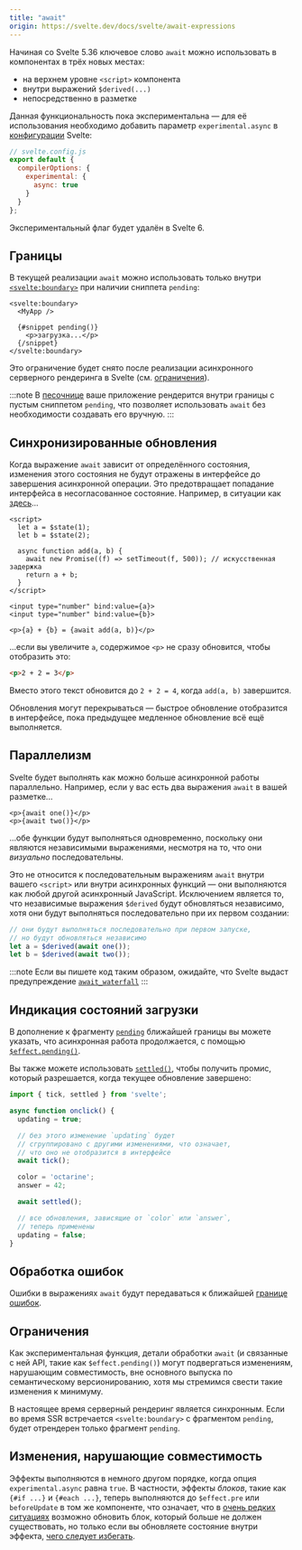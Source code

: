 ```yaml
---
title: "await"
origin: https://svelte.dev/docs/svelte/await-expressions
---
```


Начиная со Svelte 5.36 ключевое слово `await` можно использовать в компонентах в трёх новых местах:

- на верхнем уровне `<script>` компонента
- внутри выражений `$derived(...)`
- непосредственно в разметке

Данная функциональность пока экспериментальна — для её использования необходимо добавить параметр `experimental.async` в [конфигурации](https://svelte.dev/docs/kit/configuration) Svelte:

```js
// svelte.config.js
export default {
  compilerOptions: {
    experimental: {
      async: true
    }
  }
};
```

Экспериментальный флаг будет удалён в Svelte 6.

## Границы

В текущей реализации `await` можно использовать только внутри [`<svelte:boundary>`](/special-elements/svelte-boundary) при наличии сниппета `pending`:

```svelte
<svelte:boundary>
  <MyApp />

  {#snippet pending()}
    <p>загрузка...</p>
  {/snippet}
</svelte:boundary>
```

Это ограничение будет снято после реализации асинхронного серверного рендеринга в Svelte (см. [ограничения](#ограничения)).

:::note
В [песочнице](https://svelte.dev/playground) ваше приложение рендерится внутри границы с пустым сниппетом `pending`, что позволяет использовать `await` без необходимости создавать его вручную.
:::

## Синхронизированные обновления

Когда выражение `await` зависит от определённого состояния, изменения этого состояния не будут отражены в интерфейсе до завершения асинхронной операции. Это предотвращает попадание интерфейса в несогласованное состояние. Например, в ситуации как [здесь](https://svelte.dev/playground/untitled#H4sIAAAAAAAAE42QsWrDQBBEf2VZUkhYRE4gjSwJ0qVMkS6XYk9awcFpJe5Wdoy4fw-ycdykSPt2dpiZFYVGxgrf2PsJTlPwPWTcO-U-xwIH5zli9bminudNtwEsbl-v8_wYj-x1Y5Yi_8W7SZRFI1ZYxy64WVsjRj0rEDTwEJWUs6f8cKP2Tp8vVIxSPEsHwyKdukmA-j6jAmwO63Y1SidyCsIneA_T6CJn2ZBD00Jk_XAjT4tmQwEv-32eH6AsgYK6wXWOPPTs6Xy1CaxLECDYgb3kSUbq8p5aaifzorCt0RiUZbQcDIJ10ldH8gs3K6X2Xzqbro5zu1KCHaw2QQPrtclvwVSXc2sEC1T-Vqw0LJy-ClRy_uSkx2ogHzn9ADZ1CubKAQAA)...

```svelte
<script>
  let a = $state(1);
  let b = $state(2);

  async function add(a, b) {
    await new Promise((f) => setTimeout(f, 500)); // искусственная задержка
    return a + b;
  }
</script>

<input type="number" bind:value={a}>
<input type="number" bind:value={b}>

<p>{a} + {b} = {await add(a, b)}</p>
```

...если вы увеличите `a`, содержимое `<p>` не сразу обновится, чтобы отобразить это:

```html
<p>2 + 2 = 3</p>
```

Вместо этого текст обновится до `2 + 2 = 4`, когда `add(a, b)` завершится.

Обновления могут перекрываться — быстрое обновление отобразится в интерфейсе, пока предыдущее медленное обновление всё ещё выполняется.

## Параллелизм

Svelte будет выполнять как можно больше асинхронной работы параллельно. Например, если у вас есть два выражения `await` в вашей разметке...

```svelte
<p>{await one()}</p>
<p>{await two()}</p>
```

...обе функции будут выполняться одновременно, поскольку они являются независимыми выражениями, несмотря на то, что они _визуально_ последовательны.

Это не относится к последовательным выражениям `await` внутри вашего `<script>` или внутри асинхронных функций — они выполняются как любой другой асинхронный JavaScript. Исключением является то, что независимые выражения `$derived` будут обновляться независимо, хотя они будут выполняться последовательно при их первом создании:

```js
// они будут выполняться последовательно при первом запуске,
// но будут обновляться независимо
let a = $derived(await one());
let b = $derived(await two());
```

:::note
Если вы пишете код таким образом, ожидайте, что Svelte выдаст предупреждение [`await_waterfall`](/reference/runtime-warnings/#await_waterfall)
:::

## Индикация состояний загрузки

В дополнение к фрагменту [`pending`](/special-elements/svelte-boundary#pending) ближайшей границы вы можете указать, что асинхронная работа продолжается, с помощью [`$effect.pending()`](/runes/effect/#effectpending).

Вы также можете использовать [`settled()`](https://svelte.dev/docs/svelte/svelte#settled), чтобы получить промис, который разрешается, когда текущее обновление завершено:

```js
import { tick, settled } from 'svelte';

async function onclick() {
  updating = true;

  // без этого изменение `updating` будет
  // сгруппировано с другими изменениями, что означает,
  // что оно не отобразится в интерфейсе
  await tick();

  color = 'octarine';
  answer = 42;

  await settled();

  // все обновления, зависящие от `color` или `answer`,
  // теперь применены
  updating = false;
}
```

## Обработка ошибок

Ошибки в выражениях `await` будут передаваться к ближайшей [границе ошибок](/special-elements/svelte-boundary).

## Ограничения

Как экспериментальная функция, детали обработки `await` (и связанные с ней API, такие как `$effect.pending()`) могут подвергаться изменениям, нарушающим совместимость, вне основного выпуска по семантическому версионированию, хотя мы стремимся свести такие изменения к минимуму.

В настоящее время серверный рендеринг является синхронным. Если во время SSR встречается `<svelte:boundary>` с фрагментом `pending`, будет отрендерен только фрагмент `pending`.

## Изменения, нарушающие совместимость

Эффекты выполняются в немного другом порядке, когда опция `experimental.async` равна `true`. В частности, эффекты _блоков_, такие как `{#if ...}` и `{#each ...}`, теперь выполняются до `$effect.pre` или `beforeUpdate` в том же компоненте, что означает, что в [очень редких ситуациях](https://svelte.dev/playground/untitled?#H4sIAAAAAAAAE22R3VLDIBCFX2WLvUhnTHsf0zre-Q7WmfwtFV2BgU1rJ5N3F0jaOuoVcPbw7VkYhK4_URTiGYkMnIyjDjLsFGO3EvdCKkIvipdB8NlGXxSCPt96snbtj0gctab2-J_eGs2oOWBE6VunLO_2es-EDKZ5x5ZhC0vPNWM2gHXGouNzAex6hHH1cPHil_Lsb95YT9VQX6KUAbS2DrNsBdsdDFHe8_XSYjH1SrhELTe3MLpsemajweiWVPuxHSbKNd-8eQTdE0EBf4OOaSg2hwNhhE_ABB_ulJzjj9FULvIcqgm5vnAqUB7wWFMfhuugQWkcAr8hVD-mq8D12kOep24J_IszToOXdveGDsuNnZwbJUNlXsKnhJdhUcTo42s41YpOSneikDV5HL8BktM6yRcCAAA=) возможно обновить блок, который больше не должен существовать, но только если вы обновляете состояние внутри эффекта, [чего следует избегать](/runes/effect#когда-не-использовать-effect).
